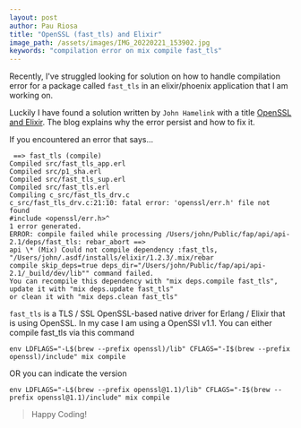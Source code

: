 ```yaml
---
layout: post
author: Pau Riosa
title: "OpenSSL (fast_tls) and Elixir"
image_path: /assets/images/IMG_20220221_153902.jpg
keywords: "compilation error on mix compile fast_tls"
---
```



Recently, I've struggled looking for solution on how to handle compilation error for
a package called `fast_tls` in an elixir/phoenix application that I am working on.

Luckily I have found a solution written by `John Hamelink` with a title [OpenSSL and Elixir](https://johnhame.link/posts/using-openssl-with-elixir/).
The blog explains why the error persist and how to fix it.

If you encountered an error that says...

```
 ==> fast_tls (compile)
Compiled src/fast_tls_app.erl
Compiled src/p1_sha.erl
Compiled src/fast_tls_sup.erl
Compiled src/fast_tls.erl
Compiling c_src/fast_tls_drv.c
c_src/fast_tls_drv.c:21:10: fatal error: 'openssl/err.h' file not found
#include <openssl/err.h>^
1 error generated.
ERROR: compile failed while processing /Users/john/Public/fap/api/api-2.1/deps/fast_tls: rebar_abort ==> 
api \* (Mix) Could not compile dependency :fast_tls, "/Users/john/.asdf/installs/elixir/1.2.3/.mix/rebar 
compile skip_deps=true deps_dir="/Users/john/Public/fap/api/api-2.1/_build/dev/lib"" command failed. 
You can recompile this dependency with "mix deps.compile fast_tls", update it with "mix deps.update fast_tls" 
or clean it with "mix deps.clean fast_tls"
```

`fast_tls` is a TLS / SSL OpenSSL-based native driver for Erlang / Elixir that is using OpenSSL. In my case I am using a OpenSSl v1.1.
You can either compile fast_tls via this command

```
env LDFLAGS="-L$(brew --prefix openssl)/lib" CFLAGS="-I$(brew --prefix openssl)/include" mix compile
```

OR you can indicate the version 

```
env LDFLAGS="-L$(brew --prefix openssl@1.1)/lib" CFLAGS="-I$(brew --prefix openssl@1.1)/include" mix compile
```


> Happy Coding!

